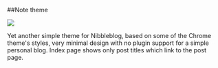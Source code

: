 ##Note theme

<img src="https://dl.dropboxusercontent.com/u/26469456/note.png">

Yet another simple theme for Nibbleblog, based on some of the Chrome theme's styles, very minimal design with no plugin support for a simple personal blog. Index page shows only post titles which link to the post page.

